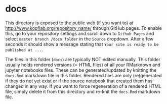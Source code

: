 # docs

This directory is exposed to the public web (if you want to) at http://www.kopflab.org/repository_name/ through GitHub pages. To enable this, go to your repository settings and scroll down to `Github Pages` and select `master branch /docs folder` in the `Source` dropdown. After a few seconds it should show a message stating that `Your site is ready to be published at ...`.

The files in this folder (`docs`) are typically NOT edited manually. This folder usually holds rendered versions (= HTML files) of all your RMarkdown and jupyter notebooks files. These can be generated/updated by knitting the `docs.Rmd` markdown file in this folder. Rendered files are only (re)generated if they do not yet exist or if the source notebook that created them has changed in any way. If you want to force regeneration of a rendered HTML file, simply delete it from this directory and re-knit the `docs.Rmd` markdown file.